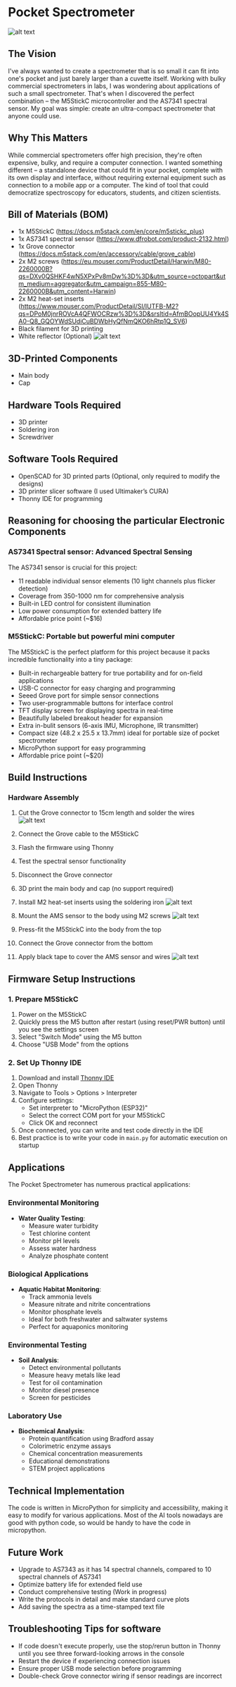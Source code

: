 # Pocket Spectrometer

![alt text](https://github.com/scientistnobee/Pocket-Spectrometer/blob/main/Images/IMG_6542.jpg)

## The Vision

I've always wanted to create a spectrometer that is so small it can fit into one's pocket and just barely larger than a cuvette itself. Working with bulky commercial spectrometers in labs, I was wondering about applications of such a small spectrometer. That's when I discovered the perfect combination – the M5StickC microcontroller and the AS7341 spectral sensor. My goal was simple: create an ultra-compact spectrometer that anyone could use.

## Why This Matters

While commercial spectrometers offer high precision, they're often expensive, bulky, and require a computer connection. I wanted something different – a standalone device that could fit in your pocket, complete with its own display and interface, without requiring external equipment such as connection to a mobile app or a computer. The kind of tool that could democratize spectroscopy for educators, students, and citizen scientists.

## Bill of Materials (BOM)

* 1x M5StickC (https://docs.m5stack.com/en/core/m5stickc_plus) 
* 1x AS7341 spectral sensor  (https://www.dfrobot.com/product-2132.html)
* 1x Grove connector  (https://docs.m5stack.com/en/accessory/cable/grove_cable)
* 2x M2 screws  (https://eu.mouser.com/ProductDetail/Harwin/M80-2260000B?qs=DXv0QSHKF4wN5XPxPv8mDw%3D%3D&utm_source=octopart&utm_medium=aggregator&utm_campaign=855-M80-2260000B&utm_content=Harwin)
* 2x M2 heat-set inserts  (https://www.mouser.com/ProductDetail/SI/IUTFB-M2?qs=DPoM0jnrROVcA4QFWOCRzw%3D%3D&srsltid=AfmBOopUU4Yk4SA0-Q8_GQOYWdSUdiCuBDWbHyQfNmQKO6hRtp1Q_SV6)
* Black filament for 3D printing  
* White reflector (Optional)
![alt text](https://github.com/scientistnobee/Pocket-Spectrometer/blob/main/Images/IMG_6296.jpg)
## 3D-Printed Components

* Main body
* Cap

## Hardware Tools Required

* 3D printer  
* Soldering iron  
* Screwdriver

## Software Tools Required

* OpenSCAD for 3D printed parts (Optional, only required to modify the designs)  
* 3D printer slicer software (I used Ultimaker’s CURA)  
* Thonny IDE for programming


## Reasoning for choosing the particular Electronic Components

### AS7341 Spectral sensor: Advanced Spectral Sensing

The AS7341 sensor is crucial for this project:

* 11 readable individual sensor elements (10 light channels plus flicker detection)  
* Coverage from 350-1000 nm for comprehensive analysis  
* Built-in LED control for consistent illumination  
* Low power consumption for extended battery life  
* Affordable price point (\~$16)

### M5StickC: Portable but powerful mini computer

The M5StickC is the perfect platform for this project because it packs incredible functionality into a tiny package:

- Built-in rechargeable battery for true portability and for on-field applications  
- USB-C connector for easy charging and programming  
- Seeed Grove port for simple sensor connections  
- Two user-programmable buttons for interface control  
- TFT display screen for displaying spectra in real-time   
- Beautifully labeled breakout header for expansion  
- Extra in-bulit sensors (6-axis IMU, Microphone, IR transmitter)   
- Compact size (48.2 x 25.5 x 13.7mm) ideal for portable size of pocket spectrometer  
- MicroPython support for easy programming  
- Affordable price point (\~$20)

## Build Instructions

### Hardware Assembly

1. Cut the Grove connector to 15cm length and solder the wires  
![alt text](https://github.com/scientistnobee/Pocket-Spectrometer/blob/main/Images/IMG_6300.jpg)
2. Connect the Grove cable to the M5StickC  
3. Flash the firmware using Thonny  
4. Test the spectral sensor functionality  
5. Disconnect the Grove connector  
6. 3D print the main body and cap (no support required)  
7. Install M2 heat-set inserts using the soldering iron  ![alt text](https://github.com/scientistnobee/Pocket-Spectrometer/blob/main/Images/IMG_6298.jpg)

8. Mount the AMS sensor to the body using M2 screws  ![alt text](https://github.com/scientistnobee/Pocket-Spectrometer/blob/main/Images/IMG_6305.jpg)

9. Press-fit the M5StickC into the body from the top  
10. Connect the Grove connector from the bottom  
11. Apply black tape to cover the AMS sensor and wires
 ![alt text](https://github.com/scientistnobee/Pocket-Spectrometer/blob/main/Images/IMG_6305.jpg)
## Firmware Setup Instructions

### 1\. Prepare M5StickC

1. Power on the M5StickC  
2. Quickly press the M5 button after restart (using reset/PWR button) until you see the settings screen  
3. Select "Switch Mode" using the M5 button  
4. Choose "USB Mode" from the options

### 2\. Set Up Thonny IDE

1. Download and install [Thonny IDE](https://thonny.org/)  
2. Open Thonny  
3. Navigate to Tools \> Options \> Interpreter  
4. Configure settings:  
   - Set interpreter to "MicroPython (ESP32)"  
   - Select the correct COM port for your M5StickC  
   - Click OK and reconnect  
5. Once connected, you can write and test code directly in the IDE  
6. Best practice is to write your code in `main.py` for automatic execution on startup  
   

## Applications

The Pocket Spectrometer has numerous practical applications:

### Environmental Monitoring

* **Water Quality Testing**:  
  - Measure water turbidity  
  - Test chlorine content  
  - Monitor pH levels  
  - Assess water hardness  
  - Analyze phosphate content

### Biological Applications

* **Aquatic Habitat Monitoring**:  
  - Track ammonia levels  
  - Measure nitrate and nitrite concentrations  
  - Monitor phosphate levels  
  - Ideal for both freshwater and saltwater systems  
  - Perfect for aquaponics monitoring

### Environmental Testing

* **Soil Analysis**:  
  - Detect environmental pollutants  
  - Measure heavy metals like lead  
  - Test for oil contamination  
  - Monitor diesel presence  
  - Screen for pesticides

### Laboratory Use

* **Biochemical Analysis**:  
  - Protein quantification using Bradford assay  
  - Colorimetric enzyme assays  
  - Chemical concentration measurements  
  - Educational demonstrations  
  - STEM project applications

## Technical Implementation

The code is written in MicroPython for simplicity and accessibility, making it easy to modify for various applications. Most of the AI tools nowadays are good with python code, so would be handy to have the code in micropython.

## Future Work

* Upgrade to AS7343 as it has 14 spectral channels, compared to 10 spectral channels of  AS7341  
* Optimize battery life for extended field use  
* Conduct comprehensive testing (Work in progress)  
* Write the protocols in detail and make standard curve plots  
* Add saving the spectra as a time-stamped text file 

## Troubleshooting Tips for software

* If code doesn't execute properly, use the stop/rerun button in Thonny until you see three forward-looking arrows in the console  
* Restart the device if experiencing connection issues  
* Ensure proper USB mode selection before programming  
* Double-check Grove connector wiring if sensor readings are incorrect


